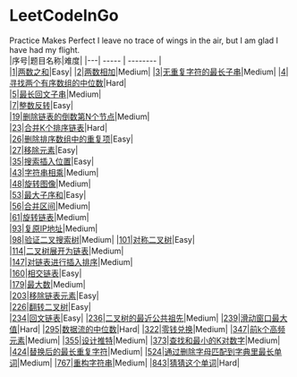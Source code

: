 # LeetCodeInGo
Practice Makes Perfect
I leave no trace of wings in the air, but I am glad I have had my flight.  
|序号|题目名称|难度| 
|---| ----- | -------- |  
|[1](https://leetcode-cn.com/problems/two-sum/)|[两数之和](./problem/1.go)|Easy| 
|[2](https://leetcode-cn.com/problems/add-two-numbers/)|[两数相加](./problem/2.go)|Medium| 
|[3](https://leetcode-cn.com/problems/longest-substring-without-repeating-characters/)|[无重复字符的最长子串](./problem/3.go)|Medium| 
|[4](https://leetcode-cn.com/problems/median-of-two-sorted-arrays/)|[寻找两个有序数组的中位数](./problem/4.go)|Hard|  
|[5](https://leetcode-cn.com/problems/longest-palindromic-substring/)|[最长回文子串](./problem/5.go)|Medium|  
|[7](https://leetcode-cn.com/problems/reverse-integer/)|[整数反转](./problem/7.go)|Easy|  
|[19](https://leetcode-cn.com/problems/remove-nth-node-from-end-of-list/)|[删除链表的倒数第N个节点](./problem/19.go)|Medium|  
|[23](https://leetcode-cn.com/problems/merge-k-sorted-lists/)|[合并K个排序链表](./problem/23.go)|Hard|  
|[26](https://leetcode-cn.com/problems/remove-duplicates-from-sorted-array/)|[删除排序数组中的重复项](./problem/26.go)|Easy|  
|[27](https://leetcode-cn.com/problems/remove-element/)|[移除元素](./problem/27.go)|Easy|  
|[35](https://leetcode-cn.com/problems/search-insert-position/)|[搜索插入位置](./problem/35.go)|Easy|  
|[43](https://leetcode-cn.com/problems/multiply-strings/)|[字符串相乘](./problem/43.go)|Medium|  
|[48](https://leetcode-cn.com/problems/rotate-image/)|[旋转图像](./problem/48.go)|Medium|  
|[53](https://leetcode-cn.com/problems/multiply-strings/)|[最大子序和](./problem/53.go)|Easy|  
|[56](https://leetcode-cn.com/problems/merge-intervals/)|[合并区间](./problem/56.go)|Medium|  
|[61](https://leetcode-cn.com/problems/rotate-list/)|[旋转链表](./problem/61.go)|Medium|  
|[93](https://leetcode-cn.com/problems/restore-ip-addresses)|[复原IP地址](./problem/93.go)|Medium|  
|[98](https://leetcode-cn.com/problems/validate-binary-search-tree/)|[验证二叉搜索树](./problem/98.go)|Medium|
|[101](https://leetcode-cn.com/problems/symmetric-tree/)|[对称二叉树](./problem/101.go)|Easy|  
|[114](https://leetcode-cn.com/problems/flatten-binary-tree-to-linked-list/)|[二叉树展开为链表](./problem/114.go)|Medium|  
|[147](https://leetcode-cn.com/problems/insertion-sort-list/)|[对链表进行插入排序](./problem/147.go)|Medium|  
|[160](https://leetcode-cn.com/problems/intersection-of-two-linked-lists/)|[相交链表](./problem/160.go)|Easy|  
|[179](https://leetcode-cn.com/problems/largest-number/)|[最大数](/problem/179.go)|Medium|  
|[203](https://leetcode-cn.com/problems/remove-linked-list-elements/)|[移除链表元素](./problem/203.go)|Easy|  
|[226](https://leetcode-cn.com/problems/invert-binary-tree/)|[翻转二叉树](./problem/226.go)|Easy|  
|[234](https://leetcode-cn.com/problems/palindrome-linked-list/)|[回文链表](./problem/234.go)|Easy|
|[236](https://leetcode-cn.com/problems/lowest-common-ancestor-of-a-binary-tree/)|[二叉树的最近公共祖先](./problem/236.go)|Medium|
|[239](https://leetcode-cn.com/problems/sliding-window-maximum/)|[滑动窗口最大值](./problem/239.go)|Hard|
|[295](https://leetcode-cn.com/problems/find-median-from-data-stream/)|[数据流的中位数](./problem/295.go)|Hard|
|[322](https://leetcode-cn.com/problems/coin-change/)|[零钱兑换](./problem/322.go)|Medium|
|[347](https://leetcode-cn.com/problems/top-k-frequent-elements/)|[前k个高频元素](./problem/347.go)|Medium|
|[355](https://leetcode-cn.com/problems/design-twitter/)|[设计推特](./problem/355.go)|Medium|
|[373](https://leetcode-cn.com/problems/find-k-pairs-with-smallest-sums/)|[查找和最小的K对数字](./problem/373.go)|Medium|
|[424](https://leetcode-cn.com/problems/longest-repeating-character-replacement/)|[替换后的最长重复字符](./problem/424.go)|Medium|
|[524](https://leetcode-cn.com/problems/longest-word-in-dictionary-through-deleting/)|[通过删除字母匹配到字典里最长单词](./problem/524.go)|Medium|
|[767](https://leetcode-cn.com/problems/reorganize-string/)|[重构字符串](./problem/767.go)|Medium|
|[843](https://leetcode-cn.com/problems/guess-the-word/)|[猜猜这个单词](./problem/843.go)|Hard|


